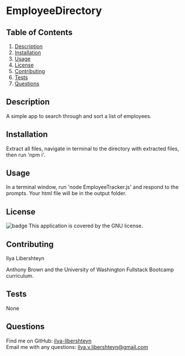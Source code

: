 # EmployeeDirectory

## Table of Contents  
1. [Description](#description)
2. [Installation](#installation)
3. [Usage](#usage)
4. [License](#license)
5. [Contributing](#contributing)
6. [Tests](#tests)
7. [Questions](#questions)
## Description  
A simple app to search through and sort a list of employees.
## Installation  
Extract all files, navigate in terminal to the directory with extracted files, then run 'npm i'.  
## Usage  
In a terminal window, run 'node EmployeeTracker.js' and respond to the prompts. Your html file will be in the output folder.  
## License  
![badge](https://img.shields.io/badge/license-GNU-yellowgreen) This application is covered by the GNU license.  
## Contributing  
Ilya Libershteyn  

Anthony Brown and the University of Washington Fullstack Bootcamp curriculum.
## Tests  
None 
## Questions  
  
Find me on GitHub: [ilya-libershteyn](https://github.com/ilya-libershteyn)  
Email me with any questions: ilya.v.libershteyn@gmail.com  